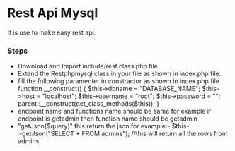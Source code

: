 <h1>Rest Api Mysql</h1>
<p>It is use to make easy rest api.</p>

<h3>Steps</h3>
<ul>
  <li>Download and Import include/rest.class.php file.</li>
  <li>Extend the Restphpmysql class in your file as shown in index.php file.</li>
  <li>
    fill the following paramenter in constractor as shown in index.php file  
    function __construct()
    {
      $this->dbname = "DATABASE_NAME";
      $this->host = "localhost";
      $this->username = "root";
      $this->password = "";
          parent::__construct(get_class_methods($this));
    }
  </li>
  <li>
      endpoint name and functions name should be same
      for example if endpoint is getadmin then function name should be getadmin 
  </li>
  <li>
      "getJson($query)" this return the json 
      for example:- $this->getJson("SELECT * FROM admins"); //this will return all the rows from admins
  </li>
</ul>
